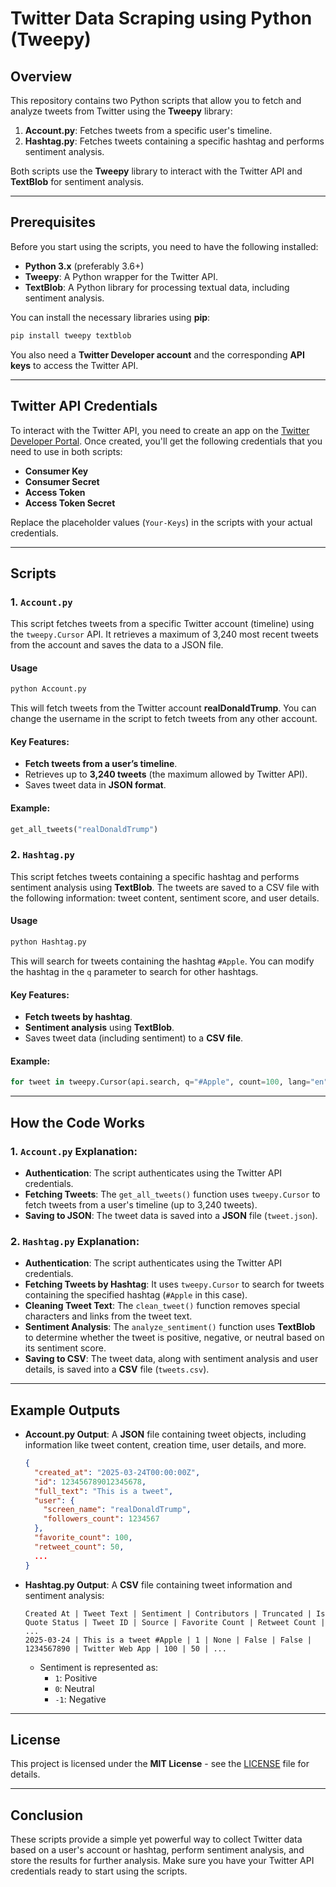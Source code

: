 # Twitter Data Scraping using Python (Tweepy)

## Overview

This repository contains two Python scripts that allow you to fetch and analyze tweets from Twitter using the **Tweepy** library:

1. **Account.py**: Fetches tweets from a specific user's timeline.
2. **Hashtag.py**: Fetches tweets containing a specific hashtag and performs sentiment analysis.

Both scripts use the **Tweepy** library to interact with the Twitter API and **TextBlob** for sentiment analysis.

---

## Prerequisites

Before you start using the scripts, you need to have the following installed:

- **Python 3.x** (preferably 3.6+)
- **Tweepy**: A Python wrapper for the Twitter API.
- **TextBlob**: A Python library for processing textual data, including sentiment analysis.

You can install the necessary libraries using **pip**:

```bash
pip install tweepy textblob
```

You also need a **Twitter Developer account** and the corresponding **API keys** to access the Twitter API.

---

## Twitter API Credentials

To interact with the Twitter API, you need to create an app on the [Twitter Developer Portal](https://developer.twitter.com/en/apps). Once created, you'll get the following credentials that you need to use in both scripts:

- **Consumer Key**
- **Consumer Secret**
- **Access Token**
- **Access Token Secret**

Replace the placeholder values (`Your-Keys`) in the scripts with your actual credentials.

---

## Scripts

### 1. `Account.py`

This script fetches tweets from a specific Twitter account (timeline) using the `tweepy.Cursor` API. It retrieves a maximum of 3,240 most recent tweets from the account and saves the data to a JSON file.

#### Usage

```bash
python Account.py
```

This will fetch tweets from the Twitter account **realDonaldTrump**. You can change the username in the script to fetch tweets from any other account.

#### Key Features:

- **Fetch tweets from a user’s timeline**.
- Retrieves up to **3,240 tweets** (the maximum allowed by Twitter API).
- Saves tweet data in **JSON format**.

#### Example:
```python
get_all_tweets("realDonaldTrump")
```

### 2. `Hashtag.py`

This script fetches tweets containing a specific hashtag and performs sentiment analysis using **TextBlob**. The tweets are saved to a CSV file with the following information: tweet content, sentiment score, and user details.

#### Usage

```bash
python Hashtag.py
```

This will search for tweets containing the hashtag `#Apple`. You can modify the hashtag in the `q` parameter to search for other hashtags.

#### Key Features:

- **Fetch tweets by hashtag**.
- **Sentiment analysis** using **TextBlob**.
- Saves tweet data (including sentiment) to a **CSV file**.

#### Example:
```python
for tweet in tweepy.Cursor(api.search, q="#Apple", count=100, lang="en", tweet_mode='extended', since="2018-01-01").items(maxTweets):
```

---

## How the Code Works

### 1. `Account.py` Explanation:

- **Authentication**: The script authenticates using the Twitter API credentials.
- **Fetching Tweets**: The `get_all_tweets()` function uses `tweepy.Cursor` to fetch tweets from a user's timeline (up to 3,240 tweets).
- **Saving to JSON**: The tweet data is saved into a **JSON** file (`tweet.json`).

### 2. `Hashtag.py` Explanation:

- **Authentication**: The script authenticates using the Twitter API credentials.
- **Fetching Tweets by Hashtag**: It uses `tweepy.Cursor` to search for tweets containing the specified hashtag (`#Apple` in this case).
- **Cleaning Tweet Text**: The `clean_tweet()` function removes special characters and links from the tweet text.
- **Sentiment Analysis**: The `analyze_sentiment()` function uses **TextBlob** to determine whether the tweet is positive, negative, or neutral based on its sentiment score.
- **Saving to CSV**: The tweet data, along with sentiment analysis and user details, is saved into a **CSV** file (`tweets.csv`).

---

## Example Outputs

- **Account.py Output**: A **JSON** file containing tweet objects, including information like tweet content, creation time, user details, and more.
  
  ```json
  {
    "created_at": "2025-03-24T00:00:00Z",
    "id": 123456789012345678,
    "full_text": "This is a tweet",
    "user": {
      "screen_name": "realDonaldTrump",
      "followers_count": 1234567
    },
    "favorite_count": 100,
    "retweet_count": 50,
    ...
  }
  ```

- **Hashtag.py Output**: A **CSV** file containing tweet information and sentiment analysis:

  ```csv
  Created At | Tweet Text | Sentiment | Contributors | Truncated | Is Quote Status | Tweet ID | Source | Favorite Count | Retweet Count | ...
  2025-03-24 | This is a tweet #Apple | 1 | None | False | False | 1234567890 | Twitter Web App | 100 | 50 | ...
  ```

  - Sentiment is represented as:
    - `1`: Positive
    - `0`: Neutral
    - `-1`: Negative

---

## License

This project is licensed under the **MIT License** - see the [LICENSE](LICENSE) file for details.

---

## Conclusion

These scripts provide a simple yet powerful way to collect Twitter data based on a user's account or hashtag, perform sentiment analysis, and store the results for further analysis. Make sure you have your Twitter API credentials ready to start using the scripts.
